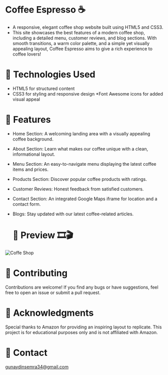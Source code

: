 # Coffee Espresso ☕️

* A responsive, elegant coffee shop website built using HTML5 and CSS3. 
* This site showcases the best features of a modern coffee shop, including a detailed menu, customer reviews, and blog sections. With smooth transitions, a warm color palette, and a simple yet visually appealing layout, Coffee Espresso aims to give a rich experience to coffee lovers!

# 🧰 Technologies Used
* HTML5 for structured content
* CSS3 for styling and responsive design
*Font Awesome icons for added visual appeal

# 🌟 Features
* Home Section: A welcoming landing area with a visually appealing coffee background.
* About Section: Learn what makes our coffee unique with a clean, informational layout.
* Menu Section: An easy-to-navigate menu displaying the latest coffee items and prices.
* Products Section: Discover popular coffee products with ratings.
* Customer Reviews: Honest feedback from satisfied customers.
* Contact Section: An integrated Google Maps iframe for location and a contact form.
* Blogs: Stay updated with our latest coffee-related articles.

  # 📸 Preview 🎞️🎬
![Coffe Shop](https://github.com/user-attachments/assets/bd0d1ca8-26c8-426f-9da2-2cc612632b95)

# 🤝 Contributing
Contributions are welcome! If you find any bugs or have suggestions, feel free to open an issue or submit a pull request.

# 🌟 Acknowledgments
Special thanks to Amazon for providing an inspiring layout to replicate. This project is for educational purposes only and is not affiliated with Amazon.


 # 📧 Contact

gunaydinsemra34@gmail.com
